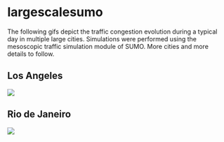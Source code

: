 # largescalesumo

The following gifs depict the traffic congestion evolution during a typical day in multiple large cities. Simulations were performed using the mesoscopic traffic simulation module of SUMO. 
More cities and more details to follow. 
## Los Angeles
![](out2.gif)
## Rio de Janeiro
![](rio_gif.gif)
